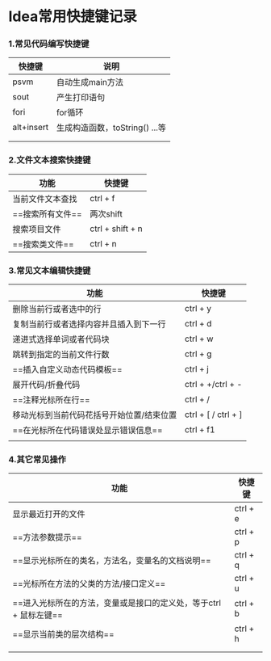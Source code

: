 # Idea常用快捷键记录

### 1.常见代码编写快捷键

| **快捷键** | 说明                           |
| ---------- | ------------------------------ |
| psvm       | 自动生成main方法               |
| sout       | 产生打印语句                   |
| fori       | for循环                        |
| alt+insert | 生成构造函数，toString() ...等 |
|            |                                |
|            |                                |



### 2.文件文本搜索快捷键

| 功能             | 快捷键           |
| ---------------- | ---------------- |
| 当前文件文本查找 | ctrl + f         |
| ==搜索所有文件== | 两次shift        |
| 搜索项目文件     | ctrl + shift + n |
| ==搜索类文件==   | ctrl + n         |



### 3.常见文本编辑快捷键

| 功能                                      | 快捷键              |
| ----------------------------------------- | ------------------- |
| 删除当前行或者选中的行                    | ctrl + y            |
| 复制当前行或者选择内容并且插入到下一行    | ctrl + d            |
| 递进式选择单词或者代码块                  | ctrl + w            |
| 跳转到指定的当前文件行数                  | ctrl + g            |
| ==插入自定义动态代码模板==                | ctrl + j            |
| 展开代码/折叠代码                         | ctrl + +/ctrl + -   |
| ==注释光标所在行==                        | ctrl + /            |
| 移动光标到当前代码花括号开始位置/结束位置 | ctrl + [ / ctrl + ] |
| ==在光标所在代码错误处显示错误信息==      | ctrl + f1           |
|                                           |                     |





### 4.其它常见操作

| 功能                                                         | 快捷键   |
| ------------------------------------------------------------ | -------- |
| 显示最近打开的文件                                           | ctrl + e |
| ==方法参数提示==                                             | ctrl + p |
| ==显示光标所在的类名，方法名，变量名的文档说明==             | ctrl + q |
| ==光标所在方法的父类的方法/接口定义==                        | ctrl + u |
| ==进入光标所在的方法，变量或是接口的定义处，等于ctrl + 鼠标左键== | ctrl + b |
| ==显示当前类的层次结构==                                     | ctrl + h |
|                                                              |          |
|                                                              |          |